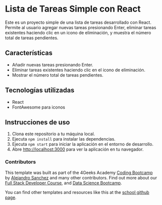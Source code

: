 # Lista de Tareas Simple con React

Este es un proyecto simple de una lista de tareas desarrollado con React. Permite al usuario agregar nuevas tareas presionando Enter, eliminar tareas existentes haciendo clic en un icono de eliminación, y muestra el número total de tareas pendientes.

## Características

- Añadir nuevas tareas presionando Enter.
- Eliminar tareas existentes haciendo clic en el icono de eliminación.
- Mostrar el número total de tareas pendientes.

## Tecnologías utilizadas

- React
- FontAwesome para iconos

## Instrucciones de uso

1. Clona este repositorio a tu máquina local.
2. Ejecuta `npm install` para instalar las dependencias.
3. Ejecuta `npm start` para iniciar la aplicación en el entorno de desarrollo.
4. Abre [http://localhost:3000](http://localhost:3000) para ver la aplicación en tu navegador.



### Contributors

This template was built as part of the 4Geeks Academy [Coding Bootcamp](https://4geeksacademy.com/us/coding-bootcamp) by [Alejandro Sanchez](https://twitter.com/alesanchezr) and many other contributors. Find out more about our [Full Stack Developer Course](https://4geeksacademy.com/us/coding-bootcamps/part-time-full-stack-developer), and [Data Science Bootcamp](https://4geeksacademy.com/us/coding-bootcamps/datascience-machine-learning).

You can find other templates and resources like this at the [school github page](https://github.com/4geeksacademy/).
